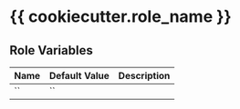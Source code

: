 # {{ cookiecutter.role_name }}

## Role Variables

| Name              | Default Value       | Description          |
|-------------------|---------------------|----------------------|
| `` | `` |  |
